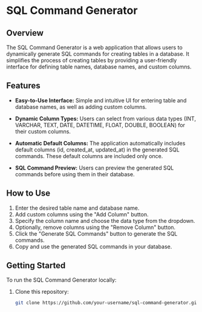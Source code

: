 # SQL Command Generator

## Overview

The SQL Command Generator is a web application that allows users to dynamically generate SQL commands for creating tables in a database. It simplifies the process of creating tables by providing a user-friendly interface for defining table names, database names, and custom columns.

## Features

- **Easy-to-Use Interface:** Simple and intuitive UI for entering table and database names, as well as adding custom columns.

- **Dynamic Column Types:** Users can select from various data types (INT, VARCHAR, TEXT, DATE, DATETIME, FLOAT, DOUBLE, BOOLEAN) for their custom columns.

- **Automatic Default Columns:** The application automatically includes default columns (id, created_at, updated_at) in the generated SQL commands. These default columns are included only once.

- **SQL Command Preview:** Users can preview the generated SQL commands before using them in their database.

## How to Use

1. Enter the desired table name and database name.
2. Add custom columns using the "Add Column" button.
3. Specify the column name and choose the data type from the dropdown.
4. Optionally, remove columns using the "Remove Column" button.
5. Click the "Generate SQL Commands" button to generate the SQL commands.
6. Copy and use the generated SQL commands in your database.

## Getting Started

To run the SQL Command Generator locally:

1. Clone this repository:
   ```bash
   git clone https://github.com/your-username/sql-command-generator.git

